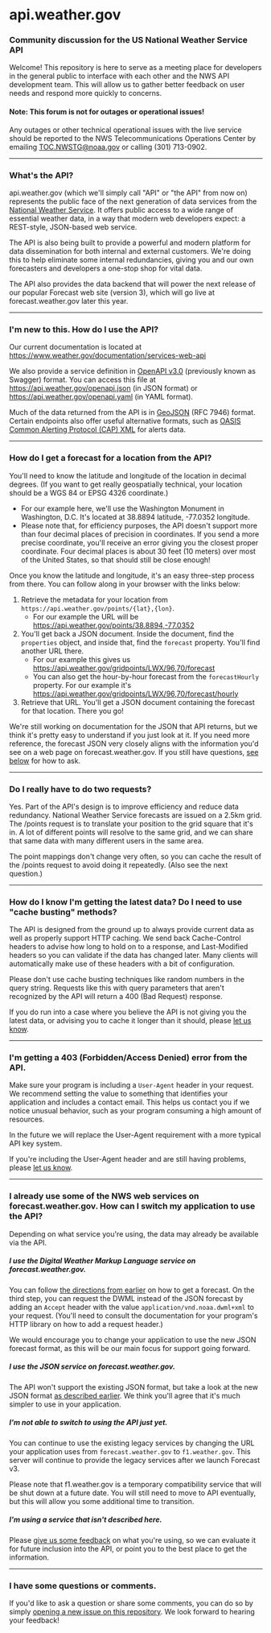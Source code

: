# api.weather.gov
### Community discussion for the US National Weather Service API
Welcome! This repository is here to serve as a meeting place for developers in the general public to interface with each other and the NWS API development team. This will allow us to gather better feedback on user needs and respond more quickly to concerns.

#### Note: This forum is **not** for outages or operational issues!
Any outages or other technical operational issues with the live service should be reported to the NWS Telecommunications Operations Center by emailing TOC.NWSTG@noaa.gov or calling (301) 713-0902.

---

### What's the API?
api.weather.gov (which we'll simply call "API" or "the API" from now on) represents the public face of the next generation of data services from the [National Weather Service](https://weather.gov). It offers public access to a wide range of essential weather data, in a way that modern web developers expect: a REST-style, JSON-based web service.

The API is also being built to provide a powerful and modern platform for data dissemination for both internal and external customers. We're doing this to help eliminate some internal redundancies, giving you and our own forecasters and developers a one-stop shop for vital data.

The API also provides the data backend that will power the next release of our popular Forecast web site (version 3), which will go live at forecast.weather.gov later this year.

---

### I'm new to this. How do I use the API?
Our current documentation is located at https://www.weather.gov/documentation/services-web-api

We also provide a service definition in [OpenAPI v3.0](https://swagger.io/specification/) (previously known as Swagger) format. You can access this file at https://api.weather.gov/openapi.json (in JSON format) or https://api.weather.gov/openapi.yaml (in YAML format).

Much of the data returned from the API is in [GeoJSON](http://geojson.org/) (RFC 7946) format. Certain endpoints also offer useful alternative formats, such as [OASIS Common Alerting Protocol (CAP) XML](http://docs.oasis-open.org/emergency/cap/v1.2/CAP-v1.2-os.html) for alerts data.

---

<a name="how-to-get-forecast"></a>
### How do I get a forecast for a location from the API?
You'll need to know the latitude and longitude of the location in decimal degrees. (If you want to get really geospatially technical, your location should be a WGS 84 or EPSG 4326 coordinate.)
* For our example here, we'll use the Washington Monument in Washington, D.C. It's located at 38.8894 latitude, -77.0352 longitude.
* Please note that, for efficiency purposes, the API doesn't support more than four decimal places of precision in coordinates. If you send a more precise coordinate, you'll receive an error giving you the closest proper coordinate. Four decimal places is about 30 feet (10 meters) over most of the United States, so that should still be close enough!

Once you know the latitude and longitude, it's an easy three-step process from there. You can follow along in your browser with the links below:

1. Retrieve the metadata for your location from `https://api.weather.gov/points/{lat},{lon}`.
   * For our example the URL will be https://api.weather.gov/points/38.8894,-77.0352
2. You'll get back a JSON document. Inside the document, find the `properties` object, and inside that, find the `forecast` property. You'll find another URL there.
   * For our example this gives us https://api.weather.gov/gridpoints/LWX/96,70/forecast
   * You can also get the hour-by-hour forecast from the `forecastHourly` property. For our example it's https://api.weather.gov/gridpoints/LWX/96,70/forecast/hourly
3. Retrieve that URL. You'll get a JSON document containing the forecast for that location. There you go!

We're still working on documentation for the JSON that API returns, but we think it's pretty easy to understand if you just look at it. If you need more reference, the forecast JSON very closely aligns with the information you'd see on a web page on forecast.weather.gov. If you still have questions, [see below](#user-content-questions-comments) for how to ask.

---

### Do I really have to do two requests?
Yes. Part of the API's design is to improve efficiency and reduce data redundancy. National Weather Service forecasts are issued on a 2.5km grid. The /points request is to translate your position to the grid square that it's in. A lot of different points will resolve to the same grid, and we can share that same data with many different users in the same area.

The point mappings don't change very often, so you can cache the result of the /points request to avoid doing it repeatedly. (Also see the next question.)

---

### How do I know I'm getting the latest data? Do I need to use "cache busting" methods?
The API is designed from the ground up to always provide current data as well as properly support HTTP caching. We send back Cache-Control headers to advise how long to hold on to a response, and Last-Modified headers so you can validate if the data has changed later. Many clients will automatically make use of these headers with a bit of configuration.

Please don't use cache busting techniques like random numbers in the query string. Requests like this with query parameters that aren't recognized by the API will return a 400 (Bad Request) response.

If you do run into a case where you believe the API is not giving you the latest data, or advising you to cache it longer than it should, please [let us know](#user-content-questions-comments).

---

### I'm getting a 403 (Forbidden/Access Denied) error from the API.
Make sure your program is including a `User-Agent` header in your request. We recommend setting the value to something that identifies your application and includes a contact email. This helps us contact you if we notice unusual behavior, such as your program consuming a high amount of resources.

In the future we will replace the User-Agent requirement with a more typical API key system.

If you're including the User-Agent header and are still having problems, please [let us know](#user-content-questions-comments).

---

### I already use some of the NWS web services on forecast.weather.gov. How can I switch my application to use the API?
Depending on what service you're using, the data may already be available via the API.

##### I use the Digital Weather Markup Language service on forecast.weather.gov.
You can follow [the directions from earlier](#user-content-how-to-get-forecast) on how to get a forecast. On the third step, you can request the DWML instead of the JSON forecast by adding an `Accept` header with the value `application/vnd.noaa.dwml+xml` to your request. (You'll need to consult the documentation for your program's HTTP library on how to add a request header.)

We would encourage you to change your application to use the new JSON forecast format, as this will be our main focus for support going forward.

##### I use the JSON service on forecast.weather.gov.
The API won't support the existing JSON format, but take a look at the new JSON format [as described earlier](#user-content-how-to-get-forecast). We think you'll agree that it's much simpler to use in your application.

##### I'm not able to switch to using the API just yet.
You can continue to use the existing legacy services by changing the URL your application uses from `forecast.weather.gov` to `f1.weather.gov`. This server will continue to provide the legacy services after we launch Forecast v3.

Please note that f1.weather.gov is a temporary compatibility service that will be shut down at a future date. You will still need to move to API eventually, but this will allow you some additional time to transition.

##### I'm using a service that isn't described here.
Please [give us some feedback](#user-content-questions-comments) on what you're using, so we can evaluate it for future inclusion into the API, or point you to the best place to get the information.

---

<a name="questions-comments"></a>
### I have some questions or comments.
If you'd like to ask a question or share some comments, you can do so by simply [opening a new issue on this repository](https://github.com/weather-gov/api/issues/new). We look forward to hearing your feedback!
